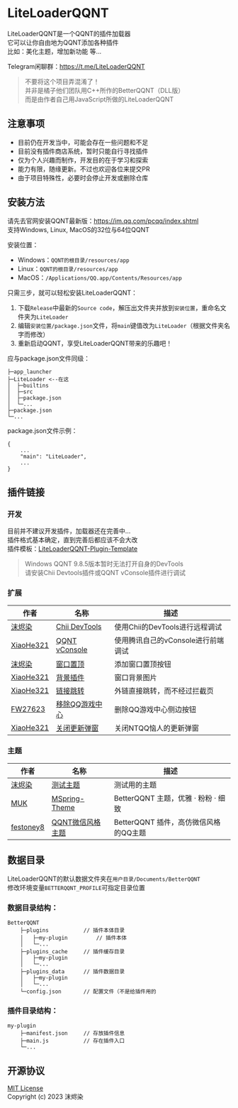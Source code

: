 # LiteLoaderQQNT

LiteLoaderQQNT是一个QQNT的插件加载器  
它可以让你自由地为QQNT添加各种插件  
比如：美化主题，增加新功能 等...

Telegram闲聊群：https://t.me/LiteLoaderQQNT

> 不要将这个项目弄混淆了！  
> 并非是橘子他们团队用C++所作的BetterQQNT（DLL版）  
> 而是由作者自己用JavaScript所做的LiteLoaderQQNT


## 注意事项

- 目前仍在开发当中，可能会存在一些问题和不足
- 目前没有插件商店系统，暂时只能自行寻找插件
- 仅为个人兴趣而制作，开发目的在于学习和探索
- 能力有限，随缘更新。不过也欢迎各位来提交PR
- 由于项目特殊性，必要时会停止开发或删除仓库


## 安装方法

请先去官网安装QQNT最新版：https://im.qq.com/pcqq/index.shtml  
支持Windows, Linux, MacOS的32位与64位QQNT

安装位置：
- Windows：`QQNT的根目录/resources/app`
- Linux：`QQNT的根目录/resources/app`
- MacOS：`/Applications/QQ.app/Contents/Resources/app`

只需三步，就可以轻松安装LiteLoaderQQNT：
1. 下载`Release`中最新的`Source code`，解压出文件夹并放到`安装位置`，重命名文件夹为`LiteLoader`
2. 编辑`安装位置/package.json`文件，将`main`键值改为`LiteLoader`（根据文件夹名字而修改）
3. 重新启动QQNT，享受LiteLoaderQQNT带来的乐趣吧！

应与package.json文件同级：

```
├─app_launcher
├─LiteLoader <--在这
│  ├─builtins
│  ├─src
│  ├─package.json
│  └─...
├─package.json
└─...

```

package.json文件示例：
```
{
    ...
    "main": "LiteLoader",
    ...
}
```


## 插件链接

### 开发

目前并不建议开发插件，加载器还在完善中...  
插件格式基本确定，直到完善后都应该不会大改  
插件模板：[LiteLoaderQQNT-Plugin-Template](https://github.com/mo-jinran/LiteLoaderQQNT-Plugin-Template)

> Windows QQNT 9.8.5版本暂时无法打开自身的DevTools  
> 请安装Chii Devtools插件或QQNT vConsole插件进行调试  


### 扩展

| 作者                                   | 名称                                                              | 描述                               |
| -------------------------------------- | ----------------------------------------------------------------- | ---------------------------------- |
| [沫烬染](https://github.com/mo-jinran) | [Chii DevTools](https://github.com/mo-jinran/chii-devtools)       | 使用Chii的DevTools进行远程调试     |
| [XiaoHe321](https://github.com/xh321)  | [QQNT vConsole](https://github.com/xh321/BetterQQNT-VConsole)     | 使用腾讯自己的vConsole进行前端调试 |
| [沫烬染](https://github.com/mo-jinran) | [窗口置顶](https://github.com/mo-jinran/window-on-top)            | 添加窗口置顶按钮                   |
| [XiaoHe321](https://github.com/xh321)  | [背景插件](https://github.com/xh321/BetterQQNT-Background-Plugin) | 窗口背景图片                       |
| [XiaoHe321](https://github.com/xh321)  | [链接跳转](https://github.com/xh321/BetterQQNT-Directly-Jump)     | 外链直接跳转，而不经过拦截页       |
| [FW27623](https://github.com/xh321)    | [移除QQ游戏中心](https://github.com/FW27623/remove_qqgame_center) | 删除QQ游戏中心侧边按钮             |
| [XiaoHe321](https://github.com/xh321)  | [关闭更新弹窗](https://github.com/xh321/BetterQQNT-Kill-Update)   | 关闭NTQQ恼人的更新弹窗             |


### 主题

| 作者                                      | 名称                                                                     | 描述                                  |
| ----------------------------------------- | ------------------------------------------------------------------------ | ------------------------------------- |
| [沫烬染](https://github.com/mo-jinran)    | [测试主题](https://github.com/mo-jinran/test-theme)                      | 测试用的主题                          |
| [MUK](https://github.com/MUKAPP)          | [MSpring-Theme](https://github.com/MUKAPP/BetterQQNT-MSpring-Theme)      | BetterQQNT 主题，优雅 · 粉粉 · 细致   |
| [festoney8](https://github.com/festoney8) | [QQNT微信风格主题](https://github.com/festoney8/BetterQQNT-Wechat-Theme) | BetterQQNT 插件，高仿微信风格的QQ主题 |


## 数据目录

LiteLoaderQQNT的默认数据文件夹在`用户目录/Documents/BetterQQNT`  
修改环境变量`BETTERQQNT_PROFILE`可指定目录位置

### 数据目录结构：
```
BetterQQNT
    ├─plugins           // 插件本体目录
    │   ├─my-plugin         // 插件本体
    │   └─...
    ├─plugins_cache     // 插件缓存目录
    │   ├─my-plugin
    │   └─...
    ├─plugins_data      // 插件数据目录
    │   ├─my-plugin
    │   └─...
    └─config.json       // 配置文件（不是给插件用的
```

### 插件目录结构：
```
my-plugin
    ├─manifest.json     // 存放插件信息
    ├─main.js           // 存在插件入口
    └─...
```


## 开源协议

[MIT License](./LICENSE)  
Copyright (c) 2023 沫烬染
